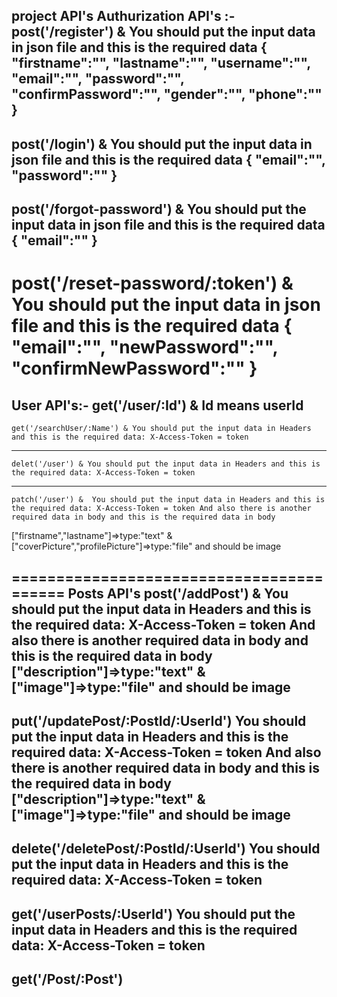 project API's
Authurization API's :-
post('/register') &  You should put the input data in json file and this is the required data 
{
 "firstname":"",
"lastname":"",
"username":"",
"email":"",
"password":"",
"confirmPassword":"",
"gender":"",
"phone":""   
}
--------------------------------------------
post('/login') & You should put the input data in json file and this is the required data 
{
"email":"",
"password":""
}
-----------------------------------------------
post('/forgot-password') & You should put the input data in json file and this is the required data
{
    "email":""
}
------------------------------------------------
post('/reset-password/:token') & You should put the input data in json file and this is the required data
{
"email":"",
"newPassword":"",
"confirmNewPassword":""
}
=========================================

User API's:-
  get('/user/:Id') & Id means userId
  ------------------------------------------------------
	get('/searchUser/:Name') & You should put the input data in Headers and this is the required data: X-Access-Token = token 
 -------------------------------------------------------
	delet('/user') & You should put the input data in Headers and this is the required data: X-Access-Token = token 
 ------------------------------------------------
	patch('/user') &  You should put the input data in Headers and this is the required data: X-Access-Token = token And also there is another required data in body and this is the required data in body
 ["firstname","lastname"]=>type:"text" & ["coverPicture","profilePicture"]=>type:"file" and should be image
 
=========================================
Posts API's
 post('/addPost') & You should put the input data in Headers and this is the required data: X-Access-Token = token And also there is another required data in body and this is the required data in body
  ["description"]=>type:"text" & ["image"]=>type:"file" and should be image
  ------------------------------------------------
 put('/updatePost/:PostId/:UserId')
 You should put the input data in Headers and this is the required data: X-Access-Token = token And also there is another required data in body and this is the required data in body
  ["description"]=>type:"text" & ["image"]=>type:"file" and should be image
 ------------------------------------------------
 delete('/deletePost/:PostId/:UserId')  You should put the input data in Headers and this is the required data: X-Access-Token = token 
 ------------------------------------------------
 get('/userPosts/:UserId')  You should put the input data in Headers and this is the required data: X-Access-Token = token 
 ------------------------------------------------
 get('/Post/:Post')
 ------------------------------------------------
 
